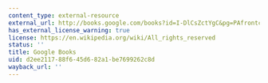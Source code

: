 ```yaml
---
content_type: external-resource
external_url: http://books.google.com/books?id=I-DlCsZctYgC&pg=PAfrontcover
has_external_license_warning: true
license: https://en.wikipedia.org/wiki/All_rights_reserved
status: ''
title: Google Books
uid: d2ee2117-88f6-45d6-82a1-be7699262c8d
wayback_url: ''
---
```

